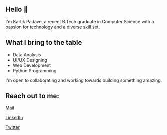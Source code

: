 ## Hello 👋

I'm Kartik Padave, a recent B.Tech graduate in Computer Science with a passion for technology and a diverse skill set.

## What I bring to the table

* Data Analysis
* UI/UX Designing
* Web Development
* Python Programming

I'm open to collaborating and working towards building something amazing.

## Reach out to me:

<a href="https://mail.google.com/mail/?view=cm&fs=1&to=kartikpadave.developer@gmail.com&bcc=padavekartik@gmail.com" target="_blank">Mail</a>

<a href="https://www.linkedin.com/in/kartikpadave/" target="_blank">LinkedIn</a>

 <a href="https://twitter.com/ShinigamileoK" target="_blank">Twitter</a>
<!--
**CryptoLeo-3000/CryptoLeo-3000** is a ✨ _special_ ✨ repository because its `README.md` (this file) appears on your GitHub profile.

Here are some ideas to get you started:

- 🔭 I’m currently working on ...
- 🌱 I’m currently learning ...
- 👯 I’m looking to collaborate on ...
- 🤔 I’m looking for help with ...
- 💬 Ask me about ...
- 📫 How to reach me: ...
- 😄 Pronouns: ...
- ⚡ Fun fact: ...
-->
